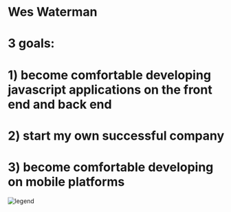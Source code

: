 # Wes Waterman

# 3 goals:
# 1) become comfortable developing javascript applications on the front end and back end
# 2) start my own successful company
# 3) become comfortable developing on mobile platforms

![legend](http://www.sober-solutions.com/wp-content/uploads/2014/11/high-functioning-alcoholic-celebrities.jpg)

